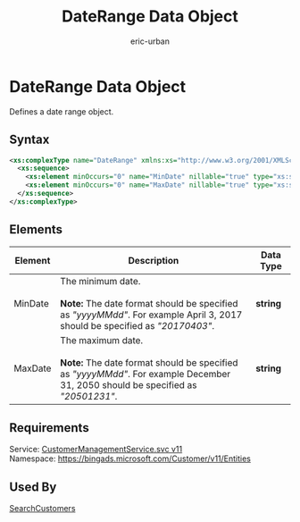 ﻿---
title: DateRange Data Object
ms.service: bing-ads-customer-management-service
ms.topic: article
author: eric-urban
ms.author: eur
description: Defines a date range object.
---
# DateRange Data Object
Defines a date range object.

## Syntax
```xml
<xs:complexType name="DateRange" xmlns:xs="http://www.w3.org/2001/XMLSchema">
  <xs:sequence>
    <xs:element minOccurs="0" name="MinDate" nillable="true" type="xs:string" />
    <xs:element minOccurs="0" name="MaxDate" nillable="true" type="xs:string" />
  </xs:sequence>
</xs:complexType>
```

## <a name="elements"></a>Elements

|Element|Description|Data Type|
|-----------|---------------|-------------|
|<a name="mindate"></a>MinDate|The minimum date.<br /><br />**Note:** The date format should be specified as *"yyyyMMdd"*. For example April 3, 2017 should be specified as *"20170403"*.|**string**|
|<a name="maxdate"></a>MaxDate|The maximum date.<br /><br />**Note:** The date format should be specified as *"yyyyMMdd"*. For example December 31, 2050 should be specified as *"20501231"*.|**string**|

## Requirements
Service: [CustomerManagementService.svc v11](https://clientcenter.api.bingads.microsoft.com/Api/CustomerManagement/v11/CustomerManagementService.svc)  
Namespace: https://bingads.microsoft.com/Customer/v11/Entities  

## Used By
[SearchCustomers](searchcustomers.md)  
